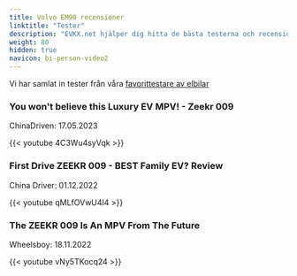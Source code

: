 ```yaml
---
title: Volvo EM90 recensioner
linktitle: "Tester"
description: "EVKX.net hjälper dig hitta de bästa testerna och recensionerna av denna modell."
weight: 80
hidden: true
navicon: bi-person-video2
---
```

Vi har samlat in tester från våra [favorittestare av elbilar](../../../../../guides/evreviewers/)

<div class="container text-center shadow p-2 pe-4 mb-5 bg-body-tertiary rounded border">
<h3>You won't believe this Luxury EV MPV! - Zeekr 009 </h3>
<p>ChinaDriven: 17.05.2023</p>

{{< youtube 4C3Wu4syVqk >}}

</div>
<div class="container text-center shadow p-2 pe-4 mb-5 bg-body-tertiary rounded border">
<h3>First Drive ZEEKR 009 - BEST Family EV? Review</h3>
<p>China Driver: 01.12.2022</p>

{{< youtube qMLfOVwU4l4 >}}

</div>
<div class="container text-center shadow p-2 pe-4 mb-5 bg-body-tertiary rounded border">
<h3>The ZEEKR 009 Is An MPV From The Future</h3>
<p>Wheelsboy: 18.11.2022</p>

{{< youtube vNy5TKocq24 >}}

</div>
